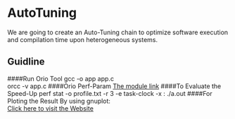 # AutoTuning
We are going to create an Auto-Tuning chain to optimize software execution and compilation time upon heterogeneous systems.
## Guidline
####Run Orio Tool
gcc -o app app.c
<br>orcc -v app.c
####Orio Perf-Param
<a href="https://github.com/brnorris03/Orio/blob/master/orio/module/pluto/pluto.py">The module link</a>
####To Evaluate the Speed-Up
perf stat -o profile.txt -r 3 -e task-clock -x : ./a.out
####For Ploting the Result
By using gnuplot:<br>
<a href="https://www.cs.hmc.edu/~vrable/gnuplot/using-gnuplot.html">Click here to visit the Website</a>
